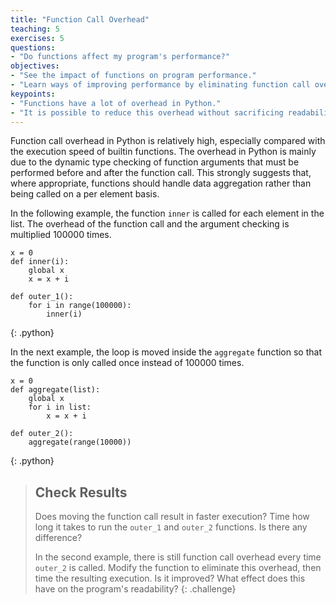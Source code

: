 ```yaml
---
title: "Function Call Overhead"
teaching: 5
exercises: 5
questions:
- "Do functions affect my program's performance?"
objectives:
- "See the impact of functions on program performance."
- "Learn ways of improving performance by eliminating function call overhead."
keypoints:
- "Functions have a lot of overhead in Python."
- "It is possible to reduce this overhead without sacrificing readability."
---
```


Function call overhead in Python is relatively high, especially compared with the execution speed of builtin functions. 
The overhead in Python is mainly due to the dynamic type checking of function arguments that must be performed before 
and after the function call. This strongly suggests that, where appropriate, functions should handle data aggregation 
rather than being called on a per element basis.

In the following example, the function `inner` is called for each element in the list. The overhead of the function call 
and the argument checking is multiplied 100000 times.

~~~
x = 0
def inner(i):
    global x
    x = x + i
    
def outer_1():
    for i in range(100000): 
        inner(i)
~~~
{: .python}

In the next example, the loop is moved inside the `aggregate` function so that the function is only called once 
instead of 100000 times.

~~~
x = 0
def aggregate(list):
    global x
    for i in list:
        x = x + i

def outer_2():
    aggregate(range(10000))
~~~
{: .python}

> ## Check Results
>
> Does moving the function call result in faster execution? Time how long it takes to run the `outer_1` and
> `outer_2` functions. Is there any difference?
>
> In the second example, there is still function call overhead every time `outer_2` is called. Modify the 
> function to eliminate this overhead, then time the resulting execution. Is it improved? What effect does this
> have on the program's readability?
{: .challenge}
